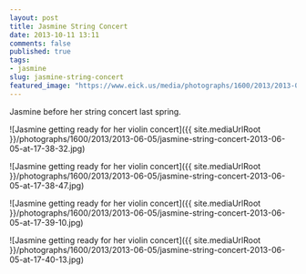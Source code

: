 ```yaml
---
layout: post
title: Jasmine String Concert
date: 2013-10-11 13:11
comments: false
published: true
tags:
- jasmine
slug: jasmine-string-concert
featured_image: "https://www.eick.us/media/photographs/1600/2013/2013-06-05/jasmine-string-concert-2013-06-05-at-17-38-32.jpg"
---
```

Jasmine before her string concert last spring.

![Jasmine getting ready for her violin concert]({{ site.mediaUrlRoot }}/photographs/1600/2013/2013-06-05/jasmine-string-concert-2013-06-05-at-17-38-32.jpg)

![Jasmine getting ready for her violin concert]({{ site.mediaUrlRoot }}/photographs/1600/2013/2013-06-05/jasmine-string-concert-2013-06-05-at-17-38-47.jpg)

![Jasmine getting ready for her violin concert]({{ site.mediaUrlRoot }}/photographs/1600/2013/2013-06-05/jasmine-string-concert-2013-06-05-at-17-39-10.jpg)

![Jasmine getting ready for her violin concert]({{ site.mediaUrlRoot }}/photographs/1600/2013/2013-06-05/jasmine-string-concert-2013-06-05-at-17-40-13.jpg)
